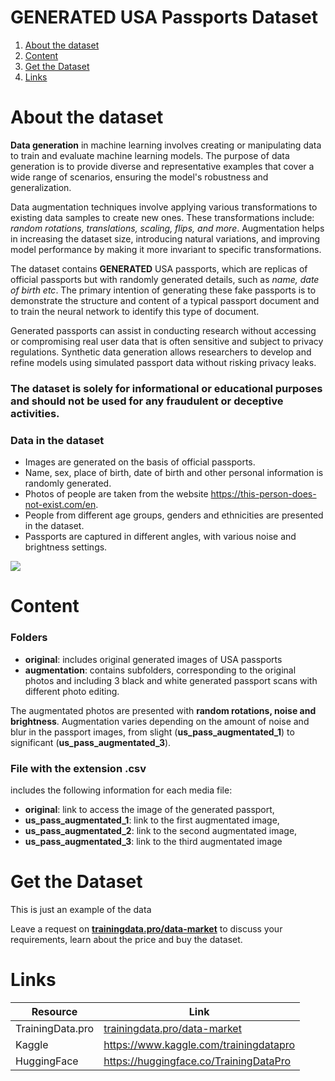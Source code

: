 # GENERATED USA Passports Dataset
1. [ About the dataset ](#about)
2. [ Content ](#cont)
3. [ Get the Dataset ](#getdat)
4. [ Links ](#link)

<a name="about"></a>
# About the dataset

**Data generation** in machine learning involves creating or manipulating data to train and evaluate machine learning models. The purpose of data generation is to provide diverse and representative examples that cover a wide range of scenarios, ensuring the model's robustness and generalization.

Data augmentation techniques involve applying various transformations to existing data samples to create new ones. These transformations include: *random rotations, translations, scaling, flips, and more*. Augmentation helps in increasing the dataset size, introducing natural variations, and improving model performance by making it more invariant to specific transformations.

The dataset contains **GENERATED** USA passports, which are replicas of official passports but with randomly generated details, such as *name, date of birth etc*. The primary intention of generating these fake passports is to demonstrate the structure and content of a typical passport document and to train the neural network to identify this type of document.

Generated passports can assist in conducting research without accessing or compromising real user data that is often sensitive and subject to privacy regulations. Synthetic data generation allows researchers to develop and refine models using simulated passport data without risking privacy leaks.

### The dataset is solely for informational or educational purposes and should not be used for any fraudulent or deceptive activities.

### Data in the dataset
- Images are generated on the basis of official passports.
- Name, sex, place of birth, date of birth and other personal information is randomly generated.
- Photos of people are taken from the website https://this-person-does-not-exist.com/en.
- People from different age groups, genders and ethnicities are presented in the dataset.
- Passports are captured in different angles, with various noise and brightness settings.

![](https://www.googleapis.com/download/storage/v1/b/kaggle-user-content/o/inbox%2F618942%2F30c6650541e63733f9ea0fcdc3bfc2cb%2FMacBook%20Air%20-%201%20(2).png?generation=1688719414649908&alt=media)


<a name="cont"></a>
# Content
### Folders
- **original**: includes original generated images of USA passports
- **augmentation**: contains subfolders, corresponding to the original photos and including 3 black and white generated passport scans with different photo editing.

The augmentated photos are presented with **random rotations, noise and brightness**. Augmentation varies depending on the amount of noise and blur in the passport images, from slight (**us_pass_augmentated_1**) to significant (**us_pass_augmentated_3**).

### File with the extension .csv

includes the following information for each media file:

- **original**: link to access the image of the generated passport,
- **us_pass_augmentated_1**: link to the first augmentated image, 
- **us_pass_augmentated_2**: link to the second augmentated image, 
- **us_pass_augmentated_3**: link to the third augmentated image

<a name="getdat"></a>
# Get the Dataset
This is just an example of the data

Leave a request on **[trainingdata.pro/data-market](https://trainingdata.pro/data-market?utm_source=kaggle&utm_medium=cpc&utm_campaign=generated-usa-passeports-dataset)** to discuss your requirements, learn about the price and buy the dataset. 

<a name="link"></a>
# Links
| Resource | Link |
| --- | --- |
| TrainingData.pro | [trainingdata.pro/data-market](https://trainingdata.pro/data-market?utm_source=github&utm_medium=cpc&utm_campaign=generated-usa-passeports-dataset) |
| Kaggle | https://www.kaggle.com/trainingdatapro |
| HuggingFace | https://huggingface.co/TrainingDataPro |

